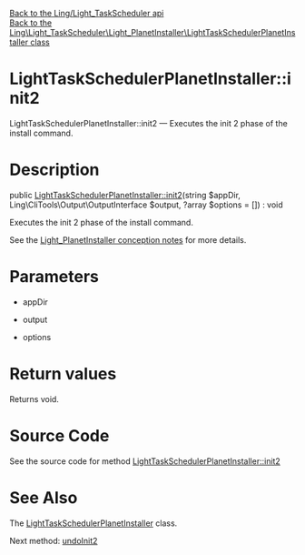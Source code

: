 [Back to the Ling/Light_TaskScheduler api](https://github.com/lingtalfi/Light_TaskScheduler/blob/master/doc/api/Ling/Light_TaskScheduler.md)<br>
[Back to the Ling\Light_TaskScheduler\Light_PlanetInstaller\LightTaskSchedulerPlanetInstaller class](https://github.com/lingtalfi/Light_TaskScheduler/blob/master/doc/api/Ling/Light_TaskScheduler/Light_PlanetInstaller/LightTaskSchedulerPlanetInstaller.md)


LightTaskSchedulerPlanetInstaller::init2
================



LightTaskSchedulerPlanetInstaller::init2 — Executes the init 2 phase of the install command.




Description
================


public [LightTaskSchedulerPlanetInstaller::init2](https://github.com/lingtalfi/Light_TaskScheduler/blob/master/doc/api/Ling/Light_TaskScheduler/Light_PlanetInstaller/LightTaskSchedulerPlanetInstaller/init2.md)(string $appDir, Ling\CliTools\Output\OutputInterface $output, ?array $options = []) : void




Executes the init 2 phase of the install command.

See the [Light_PlanetInstaller conception notes](https://github.com/lingtalfi/Light_PlanetInstaller/blob/master/doc/pages/conception-notes.md) for more details.




Parameters
================


- appDir

    

- output

    

- options

    


Return values
================

Returns void.








Source Code
===========
See the source code for method [LightTaskSchedulerPlanetInstaller::init2](https://github.com/lingtalfi/Light_TaskScheduler/blob/master/Light_PlanetInstaller/LightTaskSchedulerPlanetInstaller.php#L21-L32)


See Also
================

The [LightTaskSchedulerPlanetInstaller](https://github.com/lingtalfi/Light_TaskScheduler/blob/master/doc/api/Ling/Light_TaskScheduler/Light_PlanetInstaller/LightTaskSchedulerPlanetInstaller.md) class.

Next method: [undoInit2](https://github.com/lingtalfi/Light_TaskScheduler/blob/master/doc/api/Ling/Light_TaskScheduler/Light_PlanetInstaller/LightTaskSchedulerPlanetInstaller/undoInit2.md)<br>

